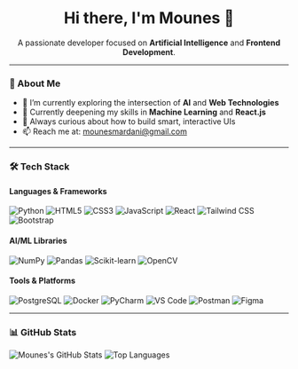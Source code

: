 <h1 align="center">Hi there, I'm Mounes 👋</h1>

<p align="center">
  A passionate developer focused on <b>Artificial Intelligence</b> and <b>Frontend Development</b>.  
</p>

---

### 🚀 About Me

- 🔭 I’m currently exploring the intersection of **AI** and **Web Technologies**
- 🌱 Currently deepening my skills in **Machine Learning** and **React.js**
- 🧠 Always curious about how to build smart, interactive UIs
- 📫 Reach me at: mounesmardani@gmail.com

---

### 🛠️ Tech Stack

#### Languages & Frameworks  
![Python](https://img.shields.io/badge/-Python-3776AB?style=flat&logo=python&logoColor=white)
![HTML5](https://img.shields.io/badge/-HTML5-E34F26?style=flat&logo=html5&logoColor=white)
![CSS3](https://img.shields.io/badge/-CSS3-1572B6?style=flat&logo=css3&logoColor=white)
![JavaScript](https://img.shields.io/badge/-JavaScript-F7DF1E?style=flat&logo=javascript&logoColor=black)
![React](https://img.shields.io/badge/-React-20232A?style=flat&logo=react)
![Tailwind CSS](https://img.shields.io/badge/-Tailwind-38B2AC?style=flat&logo=tailwind-css)
![Bootstrap](https://img.shields.io/badge/-Bootstrap-7952B3?style=flat&logo=bootstrap&logoColor=white)

#### AI/ML Libraries  
![NumPy](https://img.shields.io/badge/-NumPy-013243?style=flat&logo=numpy)
![Pandas](https://img.shields.io/badge/-Pandas-150458?style=flat&logo=pandas)
![Scikit-learn](https://img.shields.io/badge/-Scikit--learn-F7931E?style=flat&logo=scikit-learn&logoColor=white)
![OpenCV](https://img.shields.io/badge/-OpenCV-5C3EE8?style=flat&logo=opencv&logoColor=white)

#### Tools & Platforms  
![PostgreSQL](https://img.shields.io/badge/-PostgreSQL-336791?style=flat&logo=postgresql&logoColor=white)
![Docker](https://img.shields.io/badge/-Docker-2496ED?style=flat&logo=docker&logoColor=white)
![PyCharm](https://img.shields.io/badge/-PyCharm-000000?style=flat&logo=pycharm&logoColor=white)
![VS Code](https://img.shields.io/badge/-VSCode-007ACC?style=flat&logo=visual-studio-code)
![Postman](https://img.shields.io/badge/-Postman-FF6C37?style=flat&logo=postman&logoColor=white)
![Figma](https://img.shields.io/badge/-Figma-F24E1E?style=flat&logo=figma&logoColor=white)

---

### 📊 GitHub Stats

![Mounes's GitHub Stats](https://github-readme-stats.vercel.app/api?username=mounesmardanii&show_icons=true&theme=tokyonight)
![Top Languages](https://github-readme-stats.vercel.app/api/top-langs/?username=mounesmardanii&layout=compact&theme=tokyonight)


